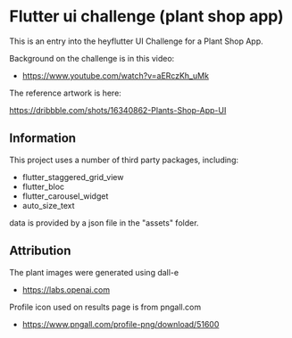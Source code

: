 # Flutter ui challenge (plant shop app)

This is an entry into the heyflutter UI Challenge for a Plant Shop App.

Background on the challenge is in this video:

- <https://www.youtube.com/watch?v=aERczKh_uMk>

The reference artwork is here:

https://dribbble.com/shots/16340862-Plants-Shop-App-UI



## Information

This project uses a number of third party packages, including:

- flutter_staggered_grid_view
- flutter_bloc
- flutter_carousel_widget
- auto_size_text

data is provided by a json file in the "assets" folder.

## Attribution

The plant images were generated using dall-e

- <https://labs.openai.com>
 
Profile icon used on results page is from pngall.com

- <https://www.pngall.com/profile-png/download/51600>
